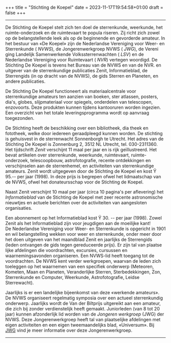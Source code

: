 +++
title = "Stichting de Koepel"
date = 2023-11-17T19:54:58+01:00
draft = false
+++

---
De Stichting de Koepel stelt zich ten doel de sterrenkunde, weerkunde,
het ruimte-onderzoek en de ruimtevaart te popula riseren. Zij richt zich
zowel op de belangstellende leek als op de beginnende en gevorderde
amateur. In het bestuur van «De Koepel» zijn de Nederlandse Vereniging
voor Weer- en Sterrenkunde ( *NVWS*), de Jongerenwerkgroep NVWS (
*JWG*), de Vereni ging Landelijk Samenwerkende Volkssterrenwachten (
*LSV*) en de Nederlandse Vereniging voor Ruimtevaart ( *NVR*) vertegen
woordigd. De Stichting De Koepel is tevens het Bureau van de NVWS en van
de NVR. en uitgever van de sterrenkundige publicaties Zenit,
Informatieblad, de Sterrengids (in op dracht van de NVWS), de gids
Sterren en Planeten, en andere publicaties.

De Stichting De Koepel functioneert als materiaalcentrale voor
sterrenkundige amateurs ten aanzien van boeken, ster atlassen, posters,
dia\'s, globes, slijpmateriaal voor spiegels, onderdelen van telescopen,
enzovoorts. Deze produkten kunnen tijdens kantooruren worden ingezien.
Een overzicht van het totale leveringsprogramma wordt op aanvraag
toegezonden.

De Stichting heeft de beschikking over een bibliotheek, dia theek en
fototheek, welke door iedereen geraadpleegd kunnen worden. De stichting
is gehuisvest in de sterrenwacht Sonnenborgh te Utrecht. Het adres van
de Stichting De Koepel is Zonnenburg 2, 3512 NL Utrecht, tel.
030-2311360.\
Het tijdschrift *Zenit* verschijnt 11 maal per jaar en is rijk
geïllustreerd. Het bevat artikelen over sterrenkunde, weerkunde,
ruimtevaart, ruimte-onderzoek, telescoopbouw, astrofotografie, recente
ontdekkingen en verschijnselen aan de sterrenhemel, en activiteiten van
sterrenkundige amateurs. Zenit wordt uitgegeven door de Stichting de
Koepel en kost Ÿ 95.-- per jaar (1998). In deze prijs is begrepen ofwel
het lidmaatschap van de NVWS, ofwel het donateursschap voor de Stichting
de Koepel.

Naast Zenit verschijnt 10 maal per jaar (circa 10 pagina's per
aflevering) het *Informatieblad* van de Stichting de Koepel met zeer
recente astronomische nieuwtjes en actuele berichten over de
activiteiten van aangesloten organisaties.

Een abonnement op het Informatieblad kost Ÿ 30. -- per jaar (1998).
Zowel Zenit als het Informatieblad zijn voor jeugdigen aan de moeilijke
kant!\
De Nederlandse Vereniging voor Weer- en Sterrenkunde is opgericht in
1901 en wil belangstelling wekken voor weer en sterrenkunde, onder meer
door het doen uitgeven van het maandblad Zenit en jaarlijks de
Sterrengids (leden ontvangen de gids tegen gereduceerde prijs). Er zijn
tal van plaatse lijke afdelingen die voordrachten, excursies, cursussen
en waarnemingsavonden organiseren. Een NVWS-lid heeft toegang tot de
voordrachten. De NVWS kent verder werkgroepen, waarvan de leden zich
toeleggen op het waarnemen van een specifiek onderwerp (Meteoren,
Kometen, Maan en Planeten, Veranderlijke Sterren, Sterbedekkingen, Zon,
Sterrenkunde en Computer, Weerkunde, Astrofotografie, Leidse
Sterrewacht).

Jaarlijks is er een landelijke bijeenkomst van deze «werkende amateurs».
De NVWS organiseert regelmatig symposia over een actueel sterrenkundig
onderwerp. Jaarlijks wordt de Van der Biltprijs uitgereikt aan een
amateur, die zich bij zonder verdienstelijk heeft gemaakt. Juniorleden
(van 8 tot 20 jaar) kunnen afzonderlijk lid worden van de *Jongeren
werkgroep* (JWG) der NVWS. Deze Jongerenwerkgroep heeft tal van
plaatselijke afdelingen met eigen activiteiten en een eigen
tweemaandelijks blad, «Universum». Bij [JWG](/encyclopedie/jwg) vind je
meer informatie over deze Jongerenwerkgroep.

---
